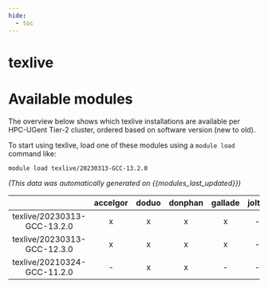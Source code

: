 ```yaml
---
hide:
  - toc
---
```


texlive
=======

# Available modules


The overview below shows which texlive installations are available per HPC-UGent Tier-2 cluster, ordered based on software version (new to old).

To start using texlive, load one of these modules using a `module load` command like:

```shell
module load texlive/20230313-GCC-13.2.0
```

*(This data was automatically generated on {{modules_last_updated}})*  

| |accelgor|doduo|donphan|gallade|joltik|shinx|skitty|
| :---: | :---: | :---: | :---: | :---: | :---: | :---: | :---: |
|texlive/20230313-GCC-13.2.0|x|x|x|x|-|x|x|
|texlive/20230313-GCC-12.3.0|x|x|x|x|-|x|x|
|texlive/20210324-GCC-11.2.0|-|x|x|-|-|-|-|
